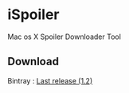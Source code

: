 iSpoiler
========

Mac os X Spoiler Downloader Tool

## Download
Bintray : [Last release (1.2)](http://dl.bintray.com/yageek/iSpoiler/iSpoiler1.2.dmg)
